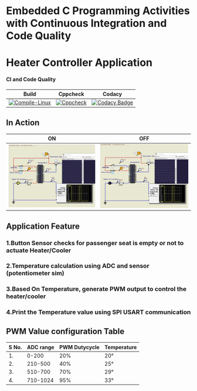 # Embedded C Programming Activities with Continuous Integration and Code Quality

# Heater Controller Application

#### CI and Code Quality

|Build|Cppcheck|Codacy|
|:--:|:--:|:--:|
|[![Compile-Linux](https://github.com/KirubaThomasM/Embedded_C_Activities/actions/workflows/Compile.yml/badge.svg)](https://github.com/KirubaThomasM/Embedded_C_Activities/actions/workflows/Compile.yml)|[![Cppcheck](https://github.com/KirubaThomasM/Embedded_C_Activities/actions/workflows/CodeQuality.yml/badge.svg)](https://github.com/KirubaThomasM/Embedded_C_Activities/actions/workflows/CodeQuality.yml)|[![Codacy Badge](https://app.codacy.com/project/badge/Grade/643b7ca2b2dc4daba1e700c216bb87d9)](https://www.codacy.com/gh/KirubaThomasM/Embedded_C_Activities/dashboard?utm_source=github.com&amp;utm_medium=referral&amp;utm_content=KirubaThomasM/Embedded_C_Activities&amp;utm_campaign=Badge_Grade)|

## In Action

|ON|OFF|
|:--:|:--:|
|![ON](https://github.com/KirubaThomasM/Embedded_C_Activities/blob/main/simulation/ON.PNG)|![OFF](https://github.com/KirubaThomasM/Embedded_C_Activities/blob/main/simulation/OFF.PNG)|

## Application Feature

### 1.Button Sensor checks for passenger seat is empty or not to actuate Heater/Cooler
### 2.Temperature calculation using ADC and sensor (potentiometer sim)
### 3.Based On Temperature, generate PWM output to control the heater/cooler
### 4.Print the Temperature value using SPI USART communication

## PWM Value configuration Table
|S No.|ADC range|PWM Dutycycle|Temperature|
| --- | --- | --- | --- |
|1.|0-200|20%|20°|
|2.|210-500|40%|25°|
|3.|510-700|70%|29°|
|4.|710-1024|95%|33°|
